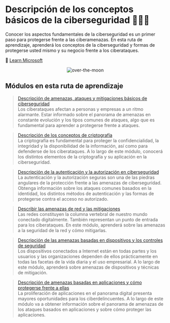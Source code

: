 # Descripción de los conceptos básicos de la ciberseguridad 👨‍💻🐛

Conocer los aspectos fundamentales de la ciberseguridad es un primer paso para protegerse frente a las ciberamenazas. En esta ruta de aprendizaje, aprenderá los conceptos de la ciberseguridad y formas de protegerse usted mismo y su negocio frente a los ciberataques.

🔗 [Learn Microsoft](https://learn.microsoft.com/es-es/training/paths/describe-basic-concepts-of-cybersecurity/)

<p align="center">
    <img src="https://conecta.tec.mx/sites/default/files/styles/share/public/2021-06/experta-microsoft-semana-ciberseguridad-tec.jpg?itok=cUKC3yHt"
        alt="over-the-moon"
    />
</p>

## Módulos en esta ruta de aprendizaje

> [Descripción de amenazas, ataques y mitigaciones básicos de ciberseguridad](https://github.com/ZairBulos/conceptos-basicos-ciberseguridad/tree/main/01) <br/>
> Los ciberataques afectan a personas y empresas a un ritmo alarmante. Estar informado sobre el panorama de amenazas en constante evolución y los tipos comunes de ataques, algo que es fundamental para aprender a protegerse frente a ataques.

> [Descripción de los conceptos de criptografía](https://github.com/ZairBulos/conceptos-basicos-ciberseguridad/tree/main/02) <br/>
> La criptografía es fundamental para proteger la confidencialidad, la integridad y la disponibilidad de la información, así como para defenderse de los ciberataques. A lo largo de este módulo, conocerá los distintos elementos de la criptografía y su aplicación en la ciberseguridad.

> [Descripción de la autenticación y la autorización en ciberseguridad](https://github.com/ZairBulos/conceptos-basicos-ciberseguridad/tree/main/03) <br/>
> La autenticación y la autorización seguras son una de las piedras angulares de la protección frente a las amenazas de ciberseguridad. Obtenga información sobre los ataques comunes basados en la identidad, los distintos métodos de autenticación y las formas de protegerse contra el acceso no autorizado.

> [Describir las amenazas de red y las mitigaciones](https://github.com/ZairBulos/conceptos-basicos-ciberseguridad/tree/main/04) <br/>
> Las redes constituyen la columna vertebral de nuestro mundo conectado digitalmente. También representan un punto de entrada para los ciberataques. En este módulo, aprenderá sobre las amenazas a la seguridad de la red y cómo mitigarlas.

> [Descripción de las amenazas basadas en dispositivos y los controles de seguridad](https://github.com/ZairBulos/conceptos-basicos-ciberseguridad/tree/main/05)  <br/>
> Los dispositivos conectados a Internet están en todas partes y los usuarios y las organizaciones dependen de ellos prácticamente en todas las facetas de la vida diaria y el uso empresarial. A lo largo de este módulo, aprenderá sobre amenazas de dispositivos y técnicas de mitigación.

> [Descripción de amenazas basadas en aplicaciones y cómo protegerse frente a ellas](https://github.com/ZairBulos/conceptos-basicos-ciberseguridad/tree/main/06) <br/>
> La proliferación de aplicaciones en el panorama digital presenta mayores oportunidades para los ciberdelincuentes. A lo largo de este módulo va a obtener información sobre el panorama de amenazas de los ataques basados en aplicaciones y sobre cómo proteger las aplicaciones.

